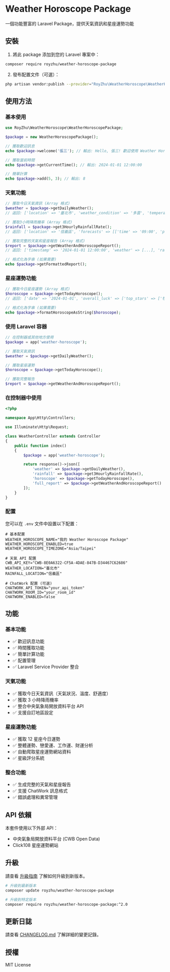 # Weather Horoscope Package

一個功能豐富的 Laravel Package，提供天氣資訊和星座運勢功能

## 安裝

1. 將此 package 添加到您的 Laravel 專案中：

```bash
composer require royzhu/weather-horoscope-package
```

2. 發布配置文件（可選）：

```bash
php artisan vendor:publish --provider="RoyZhu\WeatherHoroscope\WeatherHoroscopeServiceProvider" --tag="config"
```

## 使用方法

### 基本使用

```php
use RoyZhu\WeatherHoroscope\WeatherHoroscopePackage;

$package = new WeatherHoroscopePackage();

// 獲取歡迎訊息
echo $package->welcome('張三'); // 輸出: Hello, 張三! 歡迎使用 Weather Horoscope Package!

// 獲取當前時間
echo $package->getCurrentTime(); // 輸出: 2024-01-01 12:00:00

// 簡單計算
echo $package->add(5, 3); // 輸出: 8
```

### 天氣功能

```php
// 獲取今日天氣資訊 (Array 格式)
$weather = $package->getDailyWeather();
// 返回: ['location' => '臺北市', 'weather_condition' => '多雲', 'temperature' => ['min' => '20', 'max' => '25'], ...]

// 獲取3小時降雨機率 (Array 格式)
$rainfall = $package->get3HourlyRainfallRate();
// 返回: ['location' => '信義區', 'forecasts' => [['time' => '09:00', 'probability' => 30], ...], ...]

// 獲取完整的天氣和星座報告 (Array 格式)
$report = $package->getWeatherAndHoroscopeReport();
// 返回: ['timestamp' => '2024-01-01 12:00:00', 'weather' => [...], 'rainfall' => [...], 'horoscope' => [...], ...]

// 格式化為字串 (如果需要)
echo $package->getFormattedReport();
```

### 星座運勢功能

```php
// 獲取今日星座運勢 (Array 格式)
$horoscope = $package->getTodayHoroscope();
// 返回: ['date' => '2024-01-01', 'overall_luck' => ['top_stars' => ['牡羊座'], 'max_score' => 5], ...]

// 格式化為字串 (如果需要)
echo $package->formatHoroscopeAsString($horoscope);
```

### 使用 Laravel 容器

```php
// 在控制器或其他地方使用
$package = app('weather-horoscope');

// 獲取天氣資訊
$weather = $package->getDailyWeather();

// 獲取星座運勢
$horoscope = $package->getTodayHoroscope();

// 獲取完整報告
$report = $package->getWeatherAndHoroscopeReport();
```

### 在控制器中使用

```php
<?php

namespace App\Http\Controllers;

use Illuminate\Http\Request;

class WeatherController extends Controller
{
    public function index()
    {
        $package = app('weather-horoscope');

        return response()->json([
            'weather' => $package->getDailyWeather(),
            'rainfall' => $package->get3HourlyRainfallRate(),
            'horoscope' => $package->getTodayHoroscope(),
            'full_report' => $package->getWeatherAndHoroscopeReport()
        ]);
    }
}
```

### 配置

您可以在 `.env` 文件中設置以下配置：

```env
# 基本配置
WEATHER_HOROSCOPE_NAME="我的 Weather Horoscope Package"
WEATHER_HOROSCOPE_ENABLED=true
WEATHER_HOROSCOPE_TIMEZONE="Asia/Taipei"

# 天氣 API 配置
CWB_API_KEY="CWB-8E0A6322-CF5A-4DAE-847B-D34467C62686"
WEATHER_LOCATION="臺北市"
RAINFALL_LOCATION="信義區"

# ChatWork 配置 (可選)
CHATWORK_API_TOKEN="your_api_token"
CHATWORK_ROOM_ID="your_room_id"
CHATWORK_ENABLED=false
```

## 功能

### 基本功能

- ✅ 歡迎訊息功能
- ✅ 時間獲取功能
- ✅ 簡單計算功能
- ✅ 配置管理
- ✅ Laravel Service Provider 整合

### 天氣功能

- ✅ 獲取今日天氣資訊（天氣狀況、溫度、舒適度）
- ✅ 獲取 3 小時降雨機率
- ✅ 整合中央氣象局開放資料平台 API
- ✅ 支援自訂地區設定

### 星座運勢功能

- ✅ 獲取 12 星座今日運勢
- ✅ 整體運勢、戀愛運、工作運、財運分析
- ✅ 自動爬取星座運勢網站資料
- ✅ 星級評分系統

### 整合功能

- ✅ 生成完整的天氣和星座報告
- ✅ 支援 ChatWork 訊息格式
- ✅ 錯誤處理和異常管理

## API 依賴

本套件使用以下外部 API：

- 中央氣象局開放資料平台 (CWB Open Data)
- Click108 星座運勢網站

## 升級

請查看 [升級指南](UPGRADE.md) 了解如何升級到新版本。

```bash
# 升級到最新版本
composer update royzhu/weather-horoscope-package

# 升級到特定版本
composer require royzhu/weather-horoscope-package:^2.0
```

## 更新日誌

請查看 [CHANGELOG.md](CHANGELOG.md) 了解詳細的變更記錄。

## 授權

MIT License
